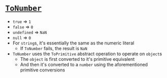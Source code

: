 # [`ToNumber`](https://github.com/getify/You-Dont-Know-JS/blob/master/types%20%26%20grammar/ch4.md#tonumber)

* `true` => `1`
* `false` => `0`
* `undefined` => `NaN`
* `null` => `0`
* For `string`s, it's essentially the same as the numeric literal
  * If `ToNumber` fails, the result is `NaN`
* `ToNumber` uses the `ToPrimitive` abstract operation to operate on `object`s
  * The `object` is first converted to it's primitive equivalent
  * And then it's converted to a `number` using the aforementioned primitive conversions
